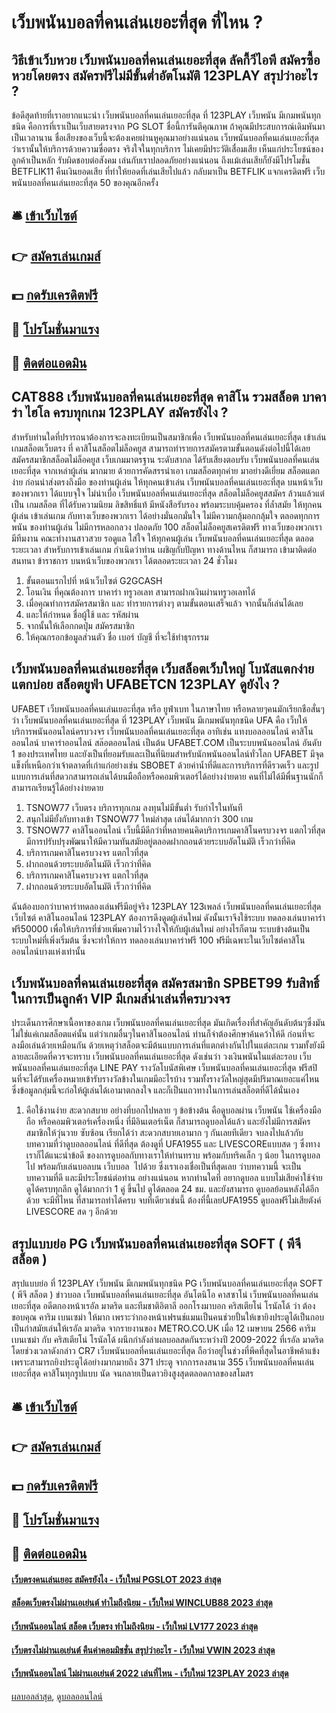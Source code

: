 # เว็บพนันบอลที่คนเล่นเยอะที่สุด ที่ไหน ?
## วิธีเข้าเว็บหวย เว็บพนันบอลที่คนเล่นเยอะที่สุด ลัคกี้วีไอพี สมัครซื้อหวยโดยตรง สมัครฟรีไม่มีขั้นต่ำอัตโนมัติ 123PLAY สรุปว่าอะไร ?
ข้อดีสุดท้ายที่เราอยากแนะนำ เว็บพนันบอลที่คนเล่นเยอะที่สุด ที่ 123PLAY เว็บพนัน มีเกมพนันทุกชนิด คือการที่เราเป็นเว็บสายตรงจาก PG SLOT ชื่อนี้การันตีคุณภาพ ถ้าคุณมีประสบการณ์เดิมพันมาเป็นเวลานาน ชื่อเสียงของเว็บนี้จะต้องเคยผ่านหูคุณมาอย่างแน่นอน เว็บพนันบอลที่คนเล่นเยอะที่สุด ว่าเรานั้นให้บริการด้วยความซื่อตรง จริงใจในทุกบริการ ไม่เคยมีประวัติเสื่อมเสีย เห็นแก่ประโยชน์ของลูกค้าเป็นหลัก รับผิดชอบต่อสังคม เล่นกับเราปลอดภัยอย่างแน่นอน ถึงแม้เล่นเสียก็ยังมีโปรโมชั่น BETFLIK11 คืนเงินยอดเสีย ที่ทำให้ยอดที่เล่นเสียไปแล้ว กลับมาเป็น BETFLIK แจกเครดิตฟรี เว็บพนันบอลที่คนเล่นเยอะที่สุด 50 ของคุณอีกครั้ง

## 🛎 [เข้าเว็บไซต์](https://bit.ly/3SdLNi2)
## 👉 [สมัครเล่นเกมส์](https://bit.ly/3SdLNi2)
## 💵 [กดรับเครดิตฟรี](https://bit.ly/3dyRKHj)
## 👑 [โปรโมชั่นมาแรง](https://bit.ly/3dyRKHj)
## 📱 [ติดต่อแอดมิน](https://bit.ly/3dyRKHj)

## CAT888 เว็บพนันบอลที่คนเล่นเยอะที่สุด คาสิโน รวมสล็อต บาคาร่า ไฮโล ครบทุกเกม 123PLAY สมัครยังไง ?
สำหรับท่านใดที่ปรารถนาต้องการจะลงทะเบียนเป็นสมาชิกเพื่อ เว็บพนันบอลที่คนเล่นเยอะที่สุด เข้าเล่นเกมสล็อตเว็บตรง ที่ คาสิโนสล็อตไม่ล็อคยูส สามารถทำรายการสมัครตามขั้นตอนดังต่อไปนี้ได้เลย
สมัครสมาชิกสล็อตไม่ล็อคยูส เว็บเกมมาตรฐาน ระดับสากล ได้รับเสียงตอบรับ เว็บพนันบอลที่คนเล่นเยอะที่สุด จากเหล่าผู้เล่น มากมาย ด้วยการคัดสรรนำเอา เกมสล็อตทุกค่าย มาอย่างดีเยี่ยม สล็อตแตกง่าย ก่อนนำส่งตรงถึงมือ ของท่านผู้เล่น ให้ทุกคนเข้าเล่น เว็บพนันบอลที่คนเล่นเยอะที่สุด บนหน้าเว็บของพวกเรา ได้แบบจุใจ ไม่น่าเบื่อ เว็บพนันบอลที่คนเล่นเยอะที่สุด สล็อตไม่ล็อคยูสสมัคร ล้วนแล้วแต่เป็น เกมสล็อต ที่ได้รับความนิยม ลิขสิทธิ์แท้ มีหนังสือรับรอง พร้อมระบบคุ้มครอง ที่ล้ำสมัย ให้ทุกคนผู้เล่น เข้าเล่นเกม กับทางเว็บของพวกเรา ได้อย่างมั่นอกมั่นใจ ไม่มีความกลุ้มอกกลุ้มใจ ตลอดทุกการพนัน ของท่านผู้เล่น ไม่มีการหลอกลวง ปลอดภัย 100 สล็อตไม่ล็อคยูสเครดิตฟรี ทางเว็บของพวกเรา มีทีมงาน คณะทำงานสาวสวย รอดูแล ใส่ใจ ให้ทุกคนผู้เล่น เว็บพนันบอลที่คนเล่นเยอะที่สุด ตลอดระยะเวลา สำหรับการเข้าเล่นเกม กำเนิดว่าท่าน เผชิญกับปัญหา ทางด้านไหน ก็สามารถ เข้ามาติดต่อสนทนา ข้าราชการ บนหน้าเว็บของพวกเรา ได้ตลอดระยะเวลา 24 ชั่วโมง
1. ขั้นตอนแรกไปที่ หน้าเว็บไซต์ G2GCASH
2. โอนเงิน ที่คุณต้องการ บาคาร่า ทรูวอเลท สามารถฝากเงินผ่านทรูวอเลทได้
3. เมื่อคุณทำการสมัครสมาชิก และ ทำรายการต่างๆ ตามขั้นตอนเสร็จแล้ว จากนั้นก็เล่นได้เลย
4. และให้กำหนด ชื่อผู้ใช้ และ รหัสผ่าน
5. จากนั้นให้เลือกกดปุ่ม สมัครสมาชิก
6. ให้คุณกรอกข้อมูลส่วนตัว ชื่อ เบอร์ บัญชี ที่จะใช้ทำธุรกรรม

## เว็บพนันบอลที่คนเล่นเยอะที่สุด เว็บสล็อตเว็บใหญ่ โบนัสแตกง่าย แตกบ่อย สล็อตยูฟ่า UFABETCN 123PLAY ดูยังไง ?
UFABET เว็บพนันบอลที่คนเล่นเยอะที่สุด หรือ ยูฟ่าเบท ในภาษาไทย หรือหลายๆคนมักเรียกชือสั่นๆว่า เว็บพนันบอลที่คนเล่นเยอะที่สุด ที่ 123PLAY เว็บพนัน มีเกมพนันทุกชนิด UFA คือ เว็บให้บริการพนันออนไลน์ครบวงจร เว็บพนันบอลที่คนเล่นเยอะที่สุด อาทิเช่น แทงบอลออนไลน์ คาสิโนออนไลน์ บาคาร่าออนไลน์ สล๊อตออนไลน์ เป็นต้น UFABET.COM เป็นระบบพนันออนไลน์ อันดับ 1 ของประเทศไทย และยังเป็นที่ยอมรับและเป็นที่นิยมสำหรับนักพนันออนไลน์ทั่วโลก UFABET มีจุดแข็งที่เหนือกว่าเจ้าตลาดที่เก่าแก่อย่างเช่น SBOBET ด้วยค่าน้ำที่ดีและการบริการที่ดีรวดเร็ว และรูปแบบการเล่นที่สดวกสามารถเล่นได้บนมือถือหรือคอมพิวเตอร์ได้อย่างง่ายดาย คนที่ไม่ได้มีพื่นฐานนักก็สามารถเรียนรู้ได้อย่างง่ายดาย
1. TSNOW77 เว็บตรง บริการทุกเกม ลงทุนไม่มีขั้นต่ำ รับกำไรในทันที
2. สนุกไม่มียั้งกับทางเข้า TSNOW77 ใหม่ล่าสุด เล่นได้มากกว่า 300 เกม
3. TSNOW77 คาสิโนออนไลน์ เว็บนี้มีดีกว่าที่หลายคนคิดบริการเกมคาสิโนครบวงจร แตกไวที่สุดมีการปรับปรุงพัฒนาให้มีความทันสมัยอยู่ตลอดฝากถอนด้วยระบบอัตโนมัติ เร็วกว่าที่คิด
4. บริการเกมคาสิโนครบวงจร แตกไวที่สุด
5. ฝากถอนด้วยระบบอัตโนมัติ เร็วกว่าที่คิด
6. บริการเกมคาสิโนครบวงจร แตกไวที่สุด
7. ฝากถอนด้วยระบบอัตโนมัติ เร็วกว่าที่คิด

ฉันต้องบอกว่าบาคาร่าทดลองเล่นฟรีมีอยู่จริง 123PLAY 123เพลล์ เว็บพนันบอลที่คนเล่นเยอะที่สุด เว็บไซต์ คาสิโนออนไลน์ 123PLAY ต้องการดึงดูดผู้เล่นใหม่ ดังนั้นเราจึงใช้ระบบ ทดลองเล่นบาคาร่าฟรี50000 เพื่อให้บริการที่ช่วยเพิ่มความไว้วางใจให้กับผู้เล่นใหม่ อย่างไรก็ตาม ระบบข้างต้นเป็นระบบใหม่ที่เพิ่งเริ่มต้น ซึ่งจะทำให้การ ทดลองเล่นบาคาร่าฟรี 100 ฟรีมีเฉพาะในเว็บไซต์คาสิโนออนไลน์บางแห่งเท่านั้น

## เว็บพนันบอลที่คนเล่นเยอะที่สุด สมัครสมาชิก SPBET99 รับสิทธิ์ในการเป็นลูกค้า VIP มีเกมส์น่าเล่นที่ครบวงจร
ประเด็นการศึกษาเนื้อหาของเกม เว็บพนันบอลที่คนเล่นเยอะที่สุด มันเกิดเรื่องที่สำคัญอันดับต้นๆซึ่งมันไม่ใช่แค่เกมสล็อตแค่นั้น แต่ว่าเกมอื่นๆในคาสิโนออนไลน์ ท่านก็จำต้องศึกษาค้นคว้าให้ดี ก่อนที่จะลงมือเล่นด้วยเหมือนกัน ด้วยเหตุว่าสล็อตจะมีต้นแบบการเล่นที่แตกต่างกันไปในแต่ละเกม รวมทั้งยังมีลายละเอียดที่ควรจะทราบ เว็บพนันบอลที่คนเล่นเยอะที่สุด ดังเช่นว่า วงเงินพนันในแต่ละรอบ เว็บพนันบอลที่คนเล่นเยอะที่สุด LINE PAY รางวัลโบนัสพิเศษ เว็บพนันบอลที่คนเล่นเยอะที่สุด ฟรีสปินที่จะได้รับเครื่องหมายเข้ารับรางวัลข้างในเกมมีอะไรบ้าง รวมทั้งรางวัลใหญ่สุดมีปริมาณเยอะแค่ไหน ซึ่งข้อมูลกลุ่มนี้จะก่อให้ผู้เล่นได้เอามาตกลงใจ และก็เป็นแถวทางในการเล่นสล็อตที่ดีได้นั่นเอง
1. คือใช้งานง่าย สะดวกสบาย อย่างที่บอกไปหลาย ๆ ข้อข้างต้น คือดูบอลผ่าน เว็บพนัน ใช้เครื่องมือถือ หรือคอมพิวเตอร์เครื่องหนึ่ง ที่มีอินเตอร์เน็ต ก็สามารถดูบอลได้แล้ว และยังไม่มีการสมัครสมาชิกให้วุ่นวาย ซับซ้อน เรียกได้ว่า สะดวกสบายเอามาก ๆ กันเลยทีเดียว จบลงไปแล้วกับบทความที่ว่าดูบอลออนไลน์ ที่ดีที่สุด ต้องดูที่ UFA1955 และ LIVESCOREแบบสด ๆ ซึ่งทางเราก็ได้แนะนำข้อดี ของการดูบอลกับทางเราให้ท่านทราบ พร้อมกับทริคเล็ก ๆ น้อย ในการดูบอลไป พร้อมกับเล่นบอลบน เว็บบอล  ไปด้วย ซึ่งเราเองเชื่อเป็นที่สุดเลย ว่าบทความนี้ จะเป็นบทความที่ดี และมีประโยชน์ต่อท่าน อย่างแน่นอน หากท่านใดที่ อยากดูบอล แบบไม่เสียค่าใช้จ่าย ดูได้ครบทุกลีก ดูได้มากกว่า 1 คู่ ขึ้นไป ดูได้ตลอด 24 ชม. และยังสามารถ ดูบอลย้อนหลังได้อีกด้วย จะมีที่ไหน ที่สามารถทำได้ครบ จบที่เดียวเช่นนี้ ต้องที่นี้เลยUFA1955 ดูบอลฟรีไม่เสียตังค์ LIVESCORE สด ๆ อีกด้วย

## สรุปแบบย่อ PG เว็บพนันบอลที่คนเล่นเยอะที่สุด SOFT ( พีจี สล็อต )
สรุปแบบย่อ ที่ 123PLAY เว็บพนัน มีเกมพนันทุกชนิด PG เว็บพนันบอลที่คนเล่นเยอะที่สุด SOFT ( พีจี สล็อต ) ข่าวบอล เว็บพนันบอลที่คนเล่นเยอะที่สุด อันโตนิโอ คาสซาโน่ เว็บพนันบอลที่คนเล่นเยอะที่สุด อดีตกองหน้าเรอัล มาดริด และทีมชาติอิตาลี ออกโรงมาบอก คริสเตียโน่ โรนัลโด้ ว่า ต้องขอบคุณ คาริม เบนเซม่า ให้มาก เพราะว่ากองหน้าเฟรนช์แมนเป็นคนช่วยปั้นให้เขายิงประตูได้เป็นกอบเป็นกำสมัยเล่นให้เรอัล มาดริด จากรายงานของ METRO.CO.UK เมื่อ 12 เมษายน 2566
คาริม เบนเซม่า กับ คริสเตียโน่ โรนัลโด้ ผนึกกำลังล่าผลบอลสดกันระหว่างปี 2009-2022 ที่เรอัล มาดริด โดยช่วงเวลาดังกล่าว CR7 เว็บพนันบอลที่คนเล่นเยอะที่สุด ถือว่าอยู่ในช่วงที่พีคที่สุดในอาชีพค้าแข้ง เพราะสามารถยิงประตูได้อย่างมากมายถึง 371 ประตู จากการลงสนาม 355 เว็บพนันบอลที่คนเล่นเยอะที่สุด คาสิโนทุกรูปแบบ นัด จนกลายเป็นดาวยิงสูงสุดตลอดกาลของสโมสร

## 🛎 [เข้าเว็บไซต์](https://bit.ly/3SdLNi2)
## 👉 [สมัครเล่นเกมส์](https://bit.ly/3SdLNi2)
## 💵 [กดรับเครดิตฟรี](https://bit.ly/3dyRKHj)
## 👑 [โปรโมชั่นมาแรง](https://bit.ly/3dyRKHj)
## 📱 [ติดต่อแอดมิน](https://bit.ly/3dyRKHj)

#### [เว็บตรงคนเล่นเยอะ สมัครยังไง - เว็บใหม่ PGSLOT 2023 ล่าสุด](https://atom.io/themes/เว็บตรงคนเล่นเยอะ%20สมัครยังไง%20-%20เว็บใหม่%20pgslot%202023%20ล่าสุด)
#### [สล็อตเว็บตรงไม่ผ่านเอเย่นต์ ทำไมถึงนิยม - เว็บใหม่ WINCLUB88 2023 ล่าสุด](https://atom.io/themes/สล็อตเว็บตรงไม่ผ่านเอเย่นต์%20ทำไมถึงนิยม%20-%20เว็บใหม่%20winclub88%202023%20ล่าสุด)
#### [เว็บพนันออนไลน์ สล็อต เว็บตรง ทำไมถึงนิยม - เว็บใหม่ LV177 2023 ล่าสุด](https://atom.io/themes/เว็บพนันออนไลน์%20สล็อต%20เว็บตรง%20ทำไมถึงนิยม%20-%20เว็บใหม่%20lv177%202023%20ล่าสุด)
#### [เว็บตรงไม่ผ่านเอเย่นต์ คืนค่าคอมมิชชั่น สรุปว่าอะไร - เว็บใหม่ VWIN 2023 ล่าสุด](https://atom.io/themes/เว็บตรงไม่ผ่านเอเย่นต์%20คืนค่าคอมมิชชั่น%20สรุปว่าอะไร%20-%20เว็บใหม่%20vwin%202023%20ล่าสุด)
#### [เว็บพนันออนไลน์ ไม่ผ่านเอเย่นต์ 2022 เล่นที่ไหน - เว็บใหม่ 123PLAY 2023 ล่าสุด](https://atom.io/themes/เว็บพนันออนไลน์%20ไม่ผ่านเอเย่นต์%202022%20เล่นที่ไหน%20-%20เว็บใหม่%20123play%202023%20ล่าสุด)

[ผลบอลล่าสุด](https://siamsport.tv "ผลบอลล่าสุด"), [ดูบอลออนไลน์](https://siamsport.tv/ดูบอลสด "ดูบอลออนไลน์")